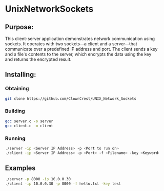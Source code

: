 # UnixNetworkSockets
## Purpose:
This client-server application demonstrates network communication using sockets. It operates with two sockets—a client and a server—that communicate over a predefined IP address and port. The client sends a key and a file's contents to the server, which encrypts the data using the key and returns the encrypted result.

## Installing:

### Obtaining
```sh
git clone https://github.com/ClownCrest/UNIX_Network_Sockets
```

### Building
```sh
gcc server.c -o server
gcc client.c -o client
```

### Running
```sh
./server -ip <Server IP Address> -p <Port to run on>
./client -ip <Server IP Address> -p <Port> -f <Filename> -key <Keyword>
```
  
## Examples
```sh
./server -p 8000 -ip 10.0.0.30
./client -ip 10.0.0.30 -p 8000 -f hello.txt -key test
```
